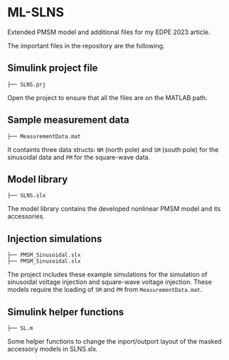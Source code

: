 # ML-SLNS
Extended PMSM model and additional files for my EDPE 2023 article.

The important files in the repository are the following.

## Simulink project file 
```
├── SLNS.prj
```
Open the project to ensure that all the files are on the MATLAB path.

## Sample measurement data
```
├── MeasurementData.mat
```
It containts three data structs: `NM` (north pole) and `SM` (south pole) for the 
sinusoidal data and `PM` for the square-wave data.

## Model library
```
├── SLNS.slx
```
The model library contains the developed nonlinear PMSM model and its accessories.

## Injection simulations
```
├── PMSM_Sinusoidal.slx
├── PMSM_Sinusoidal.slx
```
The project includes these example simulations for the simulation of sinusoidal 
voltage injection and square-wave voltage injection. These models require the 
loading of `SM` and `PM` from `MeasurementData.mat`.

## Simulink helper functions
```
├── SL.m
```
Some helper functions to change the inport/outport layout of the masked accessory 
models in SLNS.slx. 
